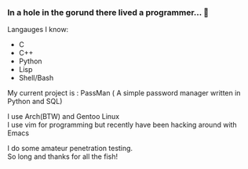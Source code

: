 ### In a hole in the gorund there lived a programmer... 👋

Langauges I know:
* C
* C++
* Python
* Lisp
* Shell/Bash

My current project is : PassMan ( A simple password manager written in Python and SQL)   

I use Arch(BTW) and Gentoo Linux   
I use vim for programming but recently have been hacking around with Emacs  

I do some amateur penetration testing.   
So long and thanks for all the fish!
<!--
**HashTag-4512/HashTag-4512** is a ✨ _special_ ✨ repository because its `README.md` (this file) appears on your GitHub profile.

Here are some ideas to get you started:

- 🔭 I’m currently working on ...
- 🌱 I’m currently learning ...
- 👯 I’m looking to collaborate on ...
- 🤔 I’m looking for help with ...
- 💬 Ask me about ...
- 📫 How to reach me: ...
- 😄 Pronouns: ...
- ⚡ Fun fact: ...
-->
